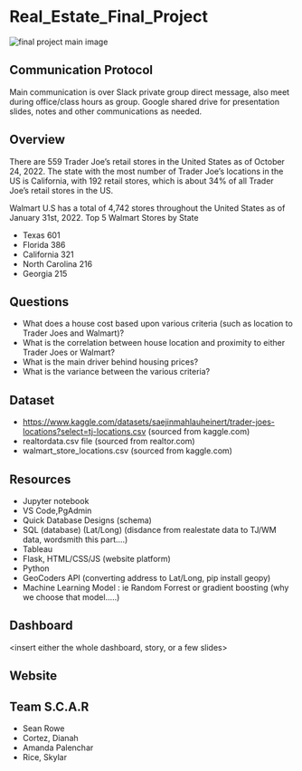 # Real_Estate_Final_Project
![final project main image](https://user-images.githubusercontent.com/104927745/198071864-81dcb9e2-7d4d-4c70-86c4-75520bf9c21c.JPG)

## Communication Protocol 
Main communication is over Slack private group direct message, also meet during office/class hours as group.  Google shared drive for presentation slides, notes and other communications as needed.


## Overview
There are 559 Trader Joe’s retail stores in the United States as of October 24, 2022. The state with the most number of Trader Joe’s locations in the US is California, with 192 retail stores, which is about 34% of all Trader Joe’s retail stores in the US.

Walmart U.S has a total of 4,742 stores throughout the United States as of January 31st, 2022. 
Top 5 Walmart Stores by State
- Texas 601
- Florida 386
- California 321
- North Carolina 216
- Georgia 215

## Questions
- What does a house cost based upon various criteria (such as location to Trader Joes and Walmart)?
- What is the correlation between house location and proximity to either Trader Joes or Walmart? 
- What is the main driver behind housing prices?
- What is the variance between the various criteria?

## Dataset
- https://www.kaggle.com/datasets/saejinmahlauheinert/trader-joes-locations?select=tj-locations.csv (sourced from kaggle.com)
- realtordata.csv file (sourced from realtor.com)
- walmart_store_locations.csv (sourced from kaggle.com)

## Resources
- Jupyter notebook
- VS Code,PgAdmin
- Quick Database Designs (schema)
- SQL (database) (Lat/Long) (disdance from realestate data to TJ/WM data, wordsmith this part....)
- Tableau 
- Flask, HTML/CSS/JS (website platform)
- Python
- GeoCoders API (converting address to Lat/Long, pip install geopy)
- Machine Learning Model : ie Random Forrest or gradient boosting (why we choose that model.....)

## Dashboard
<insert either the whole dashboard, story, or a few slides>

## Website
<insert screen shot or github.io url>

## Team S.C.A.R
- Sean Rowe
- Cortez, Dianah
- Amanda Palenchar
- Rice, Skylar
